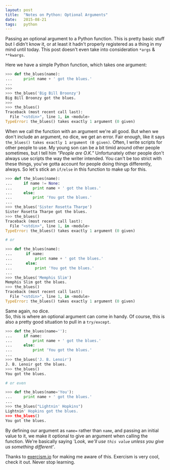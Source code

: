 ```yaml
---
layout: post
title:  "Notes on Python: Optional Arguments"
date:   2015-08-21
tags:   python
---
```


Passing an optional argument to a Python function.  This is pretty basic stuff but I didn't know it, or at least it hadn't properly registered as a thing in my mind until today.  This post doesn't even take into consideration `*args` & `**kwargs`.
<!--more-->

Here we have a simple Python function, which takes one argument:

```python
>>> def the_blues(name):
...     print name + ' got the blues.'
...
>>>
>>> the_blues('Big Bill Broonzy')
Big Bill Broonzy got the blues.
>>>
>>> the_blues()
Traceback (most recent call last):
  File "<stdin>", line 1, in <module>
TypeError: the_blues() takes exactly 1 argument (0 given)
```

When we call the function with an argument we're all good.  But when we don't include an argument, no dice, we get an error.  Fair enough, like it says `the_blues() takes exactly 1 argument (0 given)`.
Often, I write scripts for other people to use.  My young son can be a bit timid around other people sometimes, but I tell him *"People are O.K."* Unfortunately other people don't always use scripts the way the writer intended.  You can't be too strict with these things, you've gotta account for people doing things differently, always.
So let's stick an `if/else` in this function to make up for this.

```python
>>> def the_blues(name):
...     if name != None:
...         print name + ' got the blues.'
...     else:
...         print 'You got the blues.'
...
>>> the_blues('Sister Rosetta Tharpe')
Sister Rosetta Tharpe got the blues.
>>> the_blues()
Traceback (most recent call last):
  File "<stdin>", line 1, in <module>
TypeError: the_blues() takes exactly 1 argument (0 given)

# or

>>> def the_blues(name):
...      if name:
...          print name + ' got the blues.'
...      else:
...          print 'You got the blues.'
...
>>> the_blues('Memphis Slim')
Memphis Slim got the blues.
>>> the_blues()
Traceback (most recent call last):
  File "<stdin>", line 1, in <module>
TypeError: the_blues() takes exactly 1 argument (0 given)
```

Same again, no dice.  
So, this is where an optional argument can come in handy.  Of course, this is also a pretty good situation to pull in a `try/except`.

```python
>>> def the_blues(name=''):
...     if name:
...         print name + ' got the blues.'
...     else:
...         print 'You got the blues.'
...
>>> the_blues('J. B. Lenoir')
J. B. Lenoir got the blues.
>>> the_blues()
You got the blues.

# or even

>>> def the_blues(name='You'):
...     print name + ' got the blues.'
...
>>> the_blues("Lightnin' Hopkins")
Lightnin' Hopkins got the blues.
>>> the_blues()
You got the blues.
```

By defining our argument as `name=` rather than `name`, and passing an initial value to it, we make it optional to give an argument when calling the function.  We're basically saying *'Look, we'll use `this value` unless you give us something different'*.

Thanks to [exercism.io][exercism] for making me aware of this.  Exercism is very cool, check it out. Never stop learning.

[exercism]: http://exercism.io/
